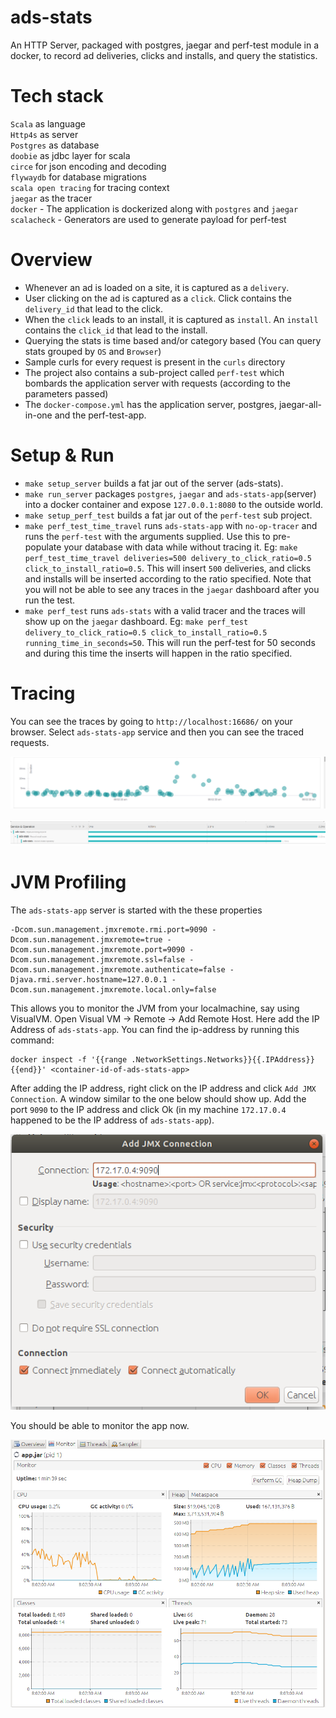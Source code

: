 # ads-stats
An HTTP Server, packaged with postgres, jaegar and perf-test module in a docker, to record ad deliveries, clicks and installs, and query the statistics. 

# Tech stack
`Scala` as language <br>
`Http4s` as server <br>
`Postgres` as database <br>
`doobie` as jdbc layer for scala <br>
`circe` for json encoding and decoding <br>
`flywaydb` for database migrations <br>
`scala open tracing` for tracing context <br>
`jaegar` as the tracer<br>
`docker` - The application is dockerized along with `postgres` and `jaegar` <br>
`scalacheck` - Generators are used to generate payload for perf-test

# Overview
- Whenever an ad is loaded on a site, it is captured as a `delivery`.
- User clicking on the ad is captured as a `click`. Click contains the `delivery_id` that lead to the click.
- When the `click` leads to an install, it is captured as `install`. An `install` contains the `click_id` that lead to the install.
- Querying the stats is time based and/or category based (You can query stats grouped by `OS` and `Browser`)
- Sample curls for every request is present in the `curls` directory
- The project also contains a sub-project called `perf-test` which bombards the application server with requests (according to the parameters passed)
- The `docker-compose.yml` has the application server, postgres, jaegar-all-in-one and the perf-test-app. 

# Setup & Run
- `make setup_server` builds a fat jar out of the server (ads-stats).
- `make run_server` packages `postgres`, `jaegar` and `ads-stats-app`(server) into a docker container and expose `127.0.0.1:8080` to the outside world.
- `make setup_perf_test` builds a fat jar out of the `perf-test` sub project.
- `make perf_test_time_travel` runs `ads-stats-app` with `no-op-tracer` and runs the `perf-test` with the arguments supplied. Use this to pre-populate your database with data while without tracing it. Eg: `make perf_test_time_travel deliveries=500 delivery_to_click_ratio=0.5 click_to_install_ratio=0.5`. This will insert `500` deliveries, and clicks and installs will be inserted according to the ratio specified. Note that you will not be able to see any traces in the `jaegar` dashboard after you run the test.
- `make perf_test` runs `ads-stats` with a valid tracer and the traces will show up on the `jaegar` dashboard. Eg: `make perf_test delivery_to_click_ratio=0.5 click_to_install_ratio=0.5 running_time_in_seconds=50`. This will run the perf-test for 50 seconds and during this time the inserts will happen in the ratio specified.


# Tracing

You can see the traces by going to `http://localhost:16686/` on your browser. Select `ads-stats-app` service and then you can see the traced requests. 

![Response times](readme-resources/jaegar_request_grouping.png)
<br><br>
![Individual request](readme-resources/jaegar_individual_request.png)


# JVM Profiling

The `ads-stats-app` server is started with the these properties

```
-Dcom.sun.management.jmxremote.rmi.port=9090 -Dcom.sun.management.jmxremote=true -Dcom.sun.management.jmxremote.port=9090 -Dcom.sun.management.jmxremote.ssl=false -Dcom.sun.management.jmxremote.authenticate=false -Djava.rmi.server.hostname=127.0.0.1 -Dcom.sun.management.jmxremote.local.only=false
```

This allows you to monitor the JVM from your localmachine, say using VisualVM. Open Visual VM -> Remote -> Add Remote Host. Here add the IP Address of `ads-stats-app`. You can find the ip-address by running this command:
```
docker inspect -f '{{range .NetworkSettings.Networks}}{{.IPAddress}}{{end}}' <container-id-of-ads-stats-app>
```
After adding the IP address, right click on the IP address and click `Add JMX Connection`. A window similar to the one below should show up. Add the port `9090` to the IP address and click Ok (in my machine `172.17.0.4` happened to be the IP address of `ads-stats-app`).

![Add jmx connection](readme-resources/add_jmx_connection.png)

You should be able to monitor the app now.

![JVM Profile](readme-resources/jvm_profile.png)
